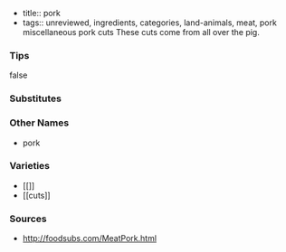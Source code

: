 - title:: pork
- tags:: unreviewed, ingredients, categories, land-animals, meat, pork
miscellaneous pork cuts These cuts come from all over the pig.

### Tips
false

### Substitutes


### Other Names

* pork

### Varieties

* [[]]
* [[cuts]]

### Sources
* http://foodsubs.com/MeatPork.html
